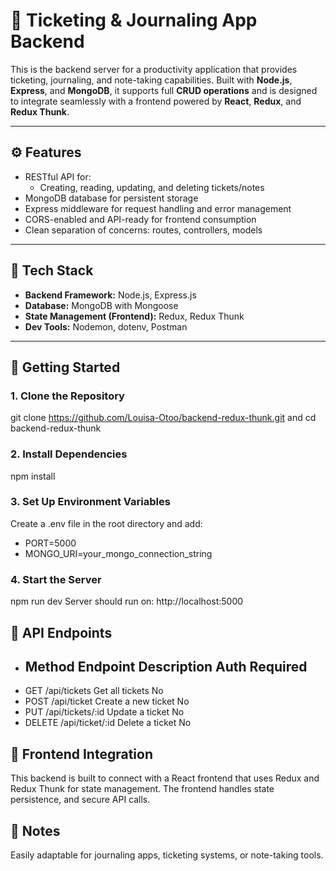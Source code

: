 # 🧾 Ticketing & Journaling App Backend

This is the backend server for a productivity application that provides ticketing, journaling, and note-taking capabilities. Built with **Node.js**, **Express**, and **MongoDB**, it supports full **CRUD operations** and is designed to integrate seamlessly with a frontend powered by **React**, **Redux**, and **Redux Thunk**.

---

## ⚙️ Features

- RESTful API for:
  - Creating, reading, updating, and deleting tickets/notes
- MongoDB database for persistent storage
- Express middleware for request handling and error management
- CORS-enabled and API-ready for frontend consumption
- Clean separation of concerns: routes, controllers, models

---

## 🧰 Tech Stack

- **Backend Framework:** Node.js, Express.js
- **Database:** MongoDB with Mongoose
- **State Management (Frontend):** Redux, Redux Thunk
- **Dev Tools:** Nodemon, dotenv, Postman

---

## 🚀 Getting Started

### 1. Clone the Repository
git clone https://github.com/Louisa-Otoo/backend-redux-thunk.git and 
cd backend-redux-thunk

### 2. Install Dependencies
npm install

### 3. Set Up Environment Variables
Create a .env file in the root directory and add:

- PORT=5000
- MONGO_URI=your_mongo_connection_string

### 4. Start the Server
npm run dev
Server should run on: http://localhost:5000

## 🔐 API Endpoints
- ## Method	Endpoint	Description	Auth Required
- GET	/api/tickets	Get all tickets	No
- POST	/api/ticket	Create a new ticket	No
- PUT	/api/tickets/:id	Update a ticket	No
- DELETE	/api/ticket/:id	Delete a ticket	No

## 🔄 Frontend Integration
This backend is built to connect with a React frontend that uses Redux and Redux Thunk for state management. The frontend handles state persistence, and secure API calls.

## 📌 Notes
Easily adaptable for journaling apps, ticketing systems, or note-taking tools.
